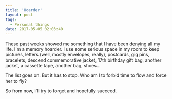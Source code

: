 ```yaml
---
title: 'Hoarder'
layout: post
tags:
  - Personal things
date: 2017-05-05 02:03:40
---
```

These past weeks showed me something that I have been denying all my life. I'm a memory hoarder. I use some serious space in my room to keep pictures, letters (well, mostly envelopes, really), postcards, gig pins, bracelets, descend commemorative jacket, 17th birthday gift bag, another jacket, a cassette tape, another bag, shoes...

The list goes on. But it has to stop. Who am I to forbid time to flow and force her to fly?

So from now, I'll try to forget and hopefully succeed.
<!-- more -->
